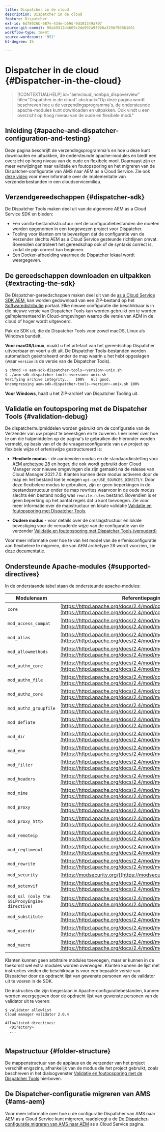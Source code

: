 ```yaml
---
title: Dispatcher in de cloud
description: Dispatcher in de cloud
feature: Dispatcher
exl-id: 6d78026b-687e-434e-b59d-9d101349a707
source-git-commit: 90a49312d4609c2de992a93926a329bf50861801
workflow-type: tm+mt
source-wordcount: '952'
ht-degree: 1%

---
```


# Dispatcher in de cloud {#Dispatcher-in-the-cloud}

>[!CONTEXTUALHELP]
>id="aemcloud_nonbpa_dispoverview"
>title="Dispatcher in de cloud"
>abstract="Op deze pagina wordt beschreven hoe u de verzendingsprogramma&#39;s, de ondersteunde apache-modules kunt downloaden en uitpakken. Ook vindt u een overzicht op hoog niveau van de oude en flexibele modi."

## Inleiding {#apache-and-dispatcher-configuration-and-testing}

Deze pagina beschrijft de verzendingsprogramma&#39;s en hoe u deze kunt downloaden en uitpakken, de ondersteunde apache-modules en biedt een overzicht op hoog niveau van de oude en flexibele modi. Daarnaast zijn er meer verwijzingen naar validatie en foutopsporing en het migreren van de Dispatcher-configuratie van AMS naar AEM as a Cloud Service. Zie ook [deze video](https://experienceleague.adobe.com/docs/experience-manager-learn/cloud-service/cloud-5/cloud5-aem-dispatcher-cloud.html) voor meer informatie over de implementatie van verzenderbestanden in een cloudservicemilieu.

## Verzendgereedschappen {#dispatcher-sdk}

De Dispatcher Tools maken deel uit van de algemene AEM as a Cloud Service SDK en bieden:

* Een vanilla-bestandsstructuur met de configuratiebestanden die moeten worden opgenomen in een toegewezen project voor Dispatcher.
* Tooling voor klanten om te bevestigen dat de configuratie van de Verzender slechts AEM as a Cloud Service gesteunde richtlijnen omvat.        Bovendien controleert het gereedschap ook of de syntaxis correct is, zodat de pijn correct kan beginnen.
* Een Docker-afbeelding waarmee de Dispatcher lokaal wordt weergegeven.

## De gereedschappen downloaden en uitpakken {#extracting-the-sdk}

De Dispatcher-gereedschappen maken deel uit van de [as a Cloud Service SDK AEM](/help/implementing/developing/introduction/aem-as-a-cloud-service-sdk.md), kan worden gedownload van een ZIP-bestand op het [Softwaredistributie](https://downloads.experiencecloud.adobe.com/content/software-distribution/en/aemcloud.html) portaal. Elke nieuwe configuratie die beschikbaar is in die nieuwe versie van Dispatcher Tools kan worden gebruikt om te worden geïmplementeerd in Cloud-omgevingen waarop die versie van AEM in de cloud of hoger wordt uitgevoerd.

Pak de SDK uit, die de Dispatcher Tools voor zowel macOS, Linux als Windows bundelt.

**Voor macOS/Linux**, maakt u het artefact van het gereedschap Dispatcher uitvoerbaar en voert u dit uit. De Dispatcher Tools-bestanden worden automatisch geëxtraheerd onder de map waarin u het hebt opgeslagen (waar `version` is de versie van de Dispatcher Tools).

```bash
$ chmod +x aem-sdk-dispatcher-tools-<version>-unix.sh
$ ./aem-sdk-dispatcher-tools-<version>-unix.sh
Verifying archive integrity...  100%   All good.
Uncompressing aem-sdk-dispatcher-tools-<version>-unix.sh 100%
```

**Voor Windows**, haalt u het ZIP-archief van Dispatcher Tooling uit.

## Validatie en foutopsporing met de Dispatcher Tools {#validation-debug}

De dispatcherhulpmiddelen worden gebruikt om de configuratie van de Verzender van uw project te bevestigen en te zuiveren. Leer meer over hoe te om die hulpmiddelen op de pagina&#39;s te gebruiken die hieronder worden vermeld, op basis van of de de vraagersconfiguratie van uw project op flexibele wijze of erfeniswijze gestructureerd is:

* **Flexibele modus** - de aanbevolen modus en de standaardinstelling voor [AEM archetype 28](https://experienceleague.adobe.com/docs/experience-manager-core-components/using/developing/archetype/overview.html?lang=en) en hoger, die ook wordt gebruikt door Cloud Manager voor nieuwe omgevingen die zijn gemaakt na de release van Cloud Manager 2021.7.0. Klanten kunnen deze modus activeren door de map en het bestand toe te voegen `opt-in/USE_SOURCES_DIRECTLY`. Door deze flexibelere modus te gebruiken, zijn er geen beperkingen in de bestandsstructuur onder de map rewrites waarvoor in de oude modus slechts één bestand nodig was `rewrite.rules` bestand. Bovendien is er geen beperking op het aantal regels dat u kunt toevoegen. Zie voor meer informatie over de mapstructuur en lokale validatie [Validatie en foutopsporing met Dispatcher Tools](/help/implementing/dispatcher/validation-debug.md).

* **Oudere modus** - voor details over de omslagstructuur en lokale bevestiging voor de verouderde wijze van de configuratie van de verzender [Validatie en foutopsporing met Dispatcher Tools (verouderd)](/help/implementing/dispatcher/validation-debug-legacy.md)

Voor meer informatie over hoe te van het model van de erfenisconfiguratie aan flexibelere te migreren, die van AEM archetype 28 wordt voorzien, zie [deze documentatie](/help/implementing/dispatcher/validation-debug.md#migrating).

## Ondersteunde Apache-modules {#supported-directives}

In de onderstaande tabel staan de ondersteunde apache-modules:

| Modulenaam | Referentiepagina |
|---|---|
| `core` | [https://httpd.apache.org/docs/2.4/mod/core.html](https://httpd.apache.org/docs/2.4/mod/core.html) |
| `mod_access_compat` | [https://httpd.apache.org/docs/2.4/mod/mod_access_compat.html](https://httpd.apache.org/docs/2.4/mod/mod_access_compat.html) |
| `mod_alias` | [https://httpd.apache.org/docs/2.4/mod/mod_alias.html](https://httpd.apache.org/docs/2.4/mod/mod_alias.html) |
| `mod_allowmethods` | [https://httpd.apache.org/docs/2.4/mod/mod_allowmethods.html](https://httpd.apache.org/docs/2.4/mod/mod_allowmethods.html) |
| `mod_authn_core` | [https://httpd.apache.org/docs/2.4/mod/mod_authn_core.html](https://httpd.apache.org/docs/2.4/mod/mod_authn_core.html) |
| `mod_authn_file` | [https://httpd.apache.org/docs/2.4/mod/core.html](https://httpd.apache.org/docs/2.4/mod/mod_authn_file.html) |
| `mod_authz_core` | [https://httpd.apache.org/docs/2.4/mod/core.html](https://httpd.apache.org/docs/2.4/mod/mod_authz_core.html) |
| `mod_authz_groupfile` | [https://httpd.apache.org/docs/2.4/mod/mod_authz_groupfile.html](https://httpd.apache.org/docs/2.4/mod/mod_authz_groupfile.html) |
| `mod_deflate` | [https://httpd.apache.org/docs/2.4/mod/mod_deflate.html](https://httpd.apache.org/docs/2.4/mod/mod_deflate.html) |
| `mod_dir` | [https://httpd.apache.org/docs/2.4/mod/mod_dir.html](https://httpd.apache.org/docs/2.4/mod/mod_dir.html) |
| `mod_env` | [https://httpd.apache.org/docs/2.4/mod/mod_env.html](https://httpd.apache.org/docs/2.4/mod/mod_env.html) |
| `mod_filter` | [https://httpd.apache.org/docs/2.4/mod/mod_filter.html](https://httpd.apache.org/docs/2.4/mod/mod_filter.html) |
| `mod_headers` | [https://httpd.apache.org/docs/2.4/mod/mod_headers.html](https://httpd.apache.org/docs/2.4/mod/mod_headers.html) |
| `mod_mime` | [https://httpd.apache.org/docs/2.4/mod/mod_mime.html](https://httpd.apache.org/docs/2.4/mod/mod_mime.html) |
| `mod_proxy` | [https://httpd.apache.org/docs/2.4/mod/mod_proxy.html](https://httpd.apache.org/docs/2.4/mod/mod_proxy.html) |
| `mod_proxy_http` | [https://httpd.apache.org/docs/2.4/mod/mod_proxy_http.html](https://httpd.apache.org/docs/2.4/mod/mod_proxy_http.html) |
| `mod_remoteip` | [https://httpd.apache.org/docs/2.4/mod/mod_remoteip.html](https://httpd.apache.org/docs/2.4/mod/mod_remoteip.html) |
| `mod_reqtimeout` | [https://httpd.apache.org/docs/2.4/mod/mod_reqtimeout.html](https://httpd.apache.org/docs/2.4/mod/mod_reqtimeout.html) |
| `mod_rewrite` | [https://httpd.apache.org/docs/2.4/mod/mod_rewrite.html](https://httpd.apache.org/docs/2.4/mod/mod_rewrite.html) |
| `mod_security` | [https://modsecurity.org/](https://modsecurity.org/) |
| `mod_setenvif` | [https://httpd.apache.org/docs/2.4/mod/mod_setenvif.html](https://httpd.apache.org/docs/2.4/mod/mod_setenvif.html) |
| `mod_ssl (only the SSLProxyEngine directive)` | [https://httpd.apache.org/docs/2.4/mod/mod_ssl.html#sslproxyengine](https://httpd.apache.org/docs/2.4/mod/mod_ssl.html#sslproxyengine) |
| `mod_substitute` | [https://httpd.apache.org/docs/2.4/mod/mod_substitute.html](https://httpd.apache.org/docs/2.4/mod/mod_substitute.html) |
| `mod_userdir` | [https://httpd.apache.org/docs/2.4/mod/mod_userdir.html](https://httpd.apache.org/docs/2.4/mod/mod_userdir.html) |
| `mod_macro` | [https://httpd.apache.org/docs/2.4/mod/mod_macro.html](https://httpd.apache.org/docs/2.4/mod/mod_macro.html) |


Klanten kunnen geen arbitraire modules toevoegen, maar er kunnen in de toekomst wel extra modules worden overwogen. Klanten kunnen de lijst met instructies vinden die beschikbaar is voor een bepaalde versie van Dispatcher door de opdracht lijst van gewenste personen van de validator uit te voeren in de SDK.

De instructies die zijn toegestaan in Apache-configuratiebestanden, kunnen worden weergegeven door de opdracht lijst van gewenste personen van de validator uit te voeren:

```
$ validator allowlist
Cloud manager validator 2.0.4
 
Allowlisted directives:
  <Directory>
  ...
  
```

## Mapstructuur {#folder-structure}

De mappenstructuur van de applaus en de verzender van het project verschilt enigszins, afhankelijk van de modus die het project gebruikt, zoals beschreven in het dialoogvenster [Validatie en foutopsporing met de Dispatcher Tools](#validation-debug) hierboven.

## De Dispatcher-configuratie migreren van AMS {#ams-aem}

Voor meer informatie over hoe u de configuratie Dispatcher van AMS naar AEM as a Cloud Service kunt migreren, raadpleegt u de [De Dispatcher-configuratie migreren van AMS naar AEM](/help/implementing/dispatcher/ams-aem.md) as a Cloud Service pagina.
